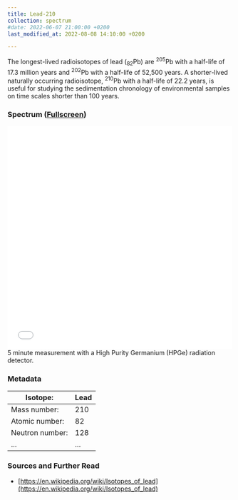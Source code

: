 ```yaml
---
title: Lead-210
collection: spectrum
#date: 2022-06-07 21:00:00 +0200
last_modified_at: 2022-08-08 14:10:00 +0200

---
```


The longest-lived radioisotopes of lead (<sub>82</sub>Pb) are <sup>205</sup>Pb with a half-life of 17.3 million years and <sup>202</sup>Pb with a half-life of 52,500 years. A shorter-lived naturally occurring radioisotope, <sup>210</sup>Pb with a half-life of 22.2 years, is useful for studying the sedimentation chronology of environmental samples on time scales shorter than 100 years.

### Spectrum ([Fullscreen](/assets/spectra/Pb-210.html))

<iframe width="100%" height="500" src="/assets/spectra/Pb-210.html" title="Pb-210 gamma spectrum" frameborder="0" allowfullscreen></iframe>
5 minute measurement with a High Purity Germanium (HPGe) radiation detector.

### Metadata

| Isotope: | Lead |
| --- | --- |
| Mass number: | 210 |
| Atomic number: | 82 |
| Neutron number: | 128 |
| ... | ... |

### Sources and Further Read

- [https://en.wikipedia.org/wiki/Isotopes_of_lead](https://en.wikipedia.org/wiki/Isotopes_of_lead)

